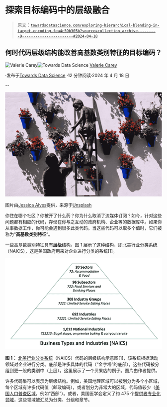 # 探索目标编码中的层级融合

> 原文：[`towardsdatascience.com/exploring-hierarchical-blending-in-target-encoding-fea4c59b305b?source=collection_archive---------9-----------------------#2024-04-18`](https://towardsdatascience.com/exploring-hierarchical-blending-in-target-encoding-fea4c59b305b?source=collection_archive---------9-----------------------#2024-04-18)

## 何时代码层级结构能改善高基数类别特征的目标编码？

[](https://medium.com/@vla6?source=post_page---byline--fea4c59b305b--------------------------------)![Valerie Carey](https://medium.com/@vla6?source=post_page---byline--fea4c59b305b--------------------------------)[](https://towardsdatascience.com/?source=post_page---byline--fea4c59b305b--------------------------------)![Towards Data Science](https://towardsdatascience.com/?source=post_page---byline--fea4c59b305b--------------------------------) [Valerie Carey](https://medium.com/@vla6?source=post_page---byline--fea4c59b305b--------------------------------)

·发布于[Towards Data Science](https://towardsdatascience.com/?source=post_page---byline--fea4c59b305b--------------------------------) ·12 分钟阅读·2024 年 4 月 18 日

--

![](img/b3b5bc1f98427d53ba1b2d808bf7bb9f.png)

图片由[Jessica Alves](https://unsplash.com/@fifteensunflowers?utm_source=medium&utm_medium=referral)提供，来源于[Unsplash](https://unsplash.com/?utm_source=medium&utm_medium=referral)

你住在哪个社区？你被开了什么药？你为什么取消了流媒体订阅？如今，针对这些问题都有相应的代码，存储在你与之互动的政府机构、企业等的数据库中。如果你从事数据工作，你可能会遇到很多此类代码。当这些代码可以取多个值时，它们被称为“**高基数类别特征**”。

一些高基数类别特征具有**层级**结构。图 1 展示了这种结构，即北美行业分类系统（NAICS），这是美国政府用来对企业进行分类的系统[1]。

![](img/d69ae827720b57e7b85f2c9a032a6382.png)

**图 1：** [北美行业分类系统](https://www.census.gov/naics/)（NAICS）代码的层级结构示意图[1]，该系统根据活动领域对企业进行分类。底部是许多具体的代码（“金字塔”的底部），这些代码被分组到更一般的类别中（上层）。这里展示了一个贝果店的例子。图片由作者提供。

许多代码集可以表示为层级结构。例如，美国地理区域可以被划分为多个小区域，每个区域有许多代码值（邮政编码），或者划分为非常大的区域，代码值较少（[美国人口普查区域](https://www2.census.gov/geo/pdfs/maps-data/maps/reference/us_regdiv.pdf)，例如“西部”）。或者，美国医学会定义了约 475 个[提供者专业化领域](https://www.nucc.org/images/stories/PDF/taxonomy_24_0.pdf)，这些领域被汇总为分类、分组和章节。
